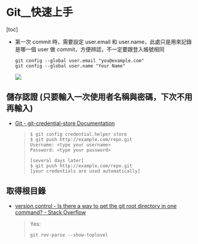 # Git__快速上手

<!-- toc --> 
[toc]


- 第一次 commit 時，需要設定 user.email 和 user.name，此處只是用來記錄是哪一個 user 做 commit，方便辨認，不一定要跟登入帳號相同

    ```shell
    git config --global user.email "you@example.com"
    git config --global user.name "Your Name"
    ```
    ![](https://screenshotscdn.firefoxusercontent.com/images/2579ef82-bf21-4c84-b9fd-f078e755acb0.png)




## 儲存認證 (只要輸入一次使用者名稱與密碼，下次不用再輸入)

* [Git - git-credential-store Documentation](https://git-scm.com/docs/git-credential-store)

    > ```shell
    > $ git config credential.helper store
    > $ git push http://example.com/repo.git
    > Username: <type your username>
    > Password: <type your password>
    > 
    > [several days later]
    > $ git push http://example.com/repo.git
    > [your credentials are used automatically]
    > ```


## 取得根目錄

- [version control - Is there a way to get the git root directory in one command? - Stack Overflow](https://stackoverflow.com/questions/957928/is-there-a-way-to-get-the-git-root-directory-in-one-command)
    > Yes:
    > 
    > ```shell
    > git rev-parse --show-toplevel
    > ```

